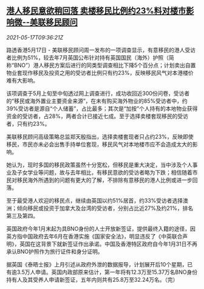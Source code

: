 <!--1621245663000-->
[港人移民意欲稍回落 卖楼移民比例约23%料对楼市影响微--美联移民顾问](https://cn.reuters.com/article/hk-house-immigration-survey-0517-idCNKCS2CY0T6)
------

<div><i>2021-05-17T09:36:21Z</i></div><p>路透香港5月17日 - 美联移民顾问周一发布的一项调查显示，有意移民的港人受访者比例为51%，较去年7月英国公布针对持有英国国民（海外）护照（简称“BNO”）港人移民方案后进行的同类型调查相比下降5个百分点；计划卖出自置物业套现作移民及投资之用的受访者比例只有约23%，反映移民风气对本港楼价难有大影响。</p><p>该项调查于5月上旬至中旬透过网上调查进行，成功收回近300份问卷，受访者的“移民或海外置业主要资金来源”，在未有购买海外物业的85%受访者中，约39%受访者是源自“个人储蓄”，占比最多；其次是“加按”个人持有的本地物业获得资金的受访者，占28%，两者合计已接近七成。至于选择卖楼套现移民的受访者，只有约23%。</p><p>美联移民顾问高级策略总监郑天殷指出，选择卖楼套现者只占约23%，反映即使移民，市民亦未必会出售手持单位套现，移民风气对本地楼市应不会造成太大的影响。</p><p>她认为，现时多国的移民政策虽然十分宽松，但移民是重大决定，当中涉及个人事业及子女学业等问题，故与去年相比，有移民意欲的受访者略为下跌；相信随着市民对移民海外所遇到的问题有更大的了解，不排除有意移民的港人比例或进一步回落。</p><p>至于最受港人欢迎的移民点，继续由英国以约51%居首，约33%受访者选择澳洲；倾向移民或投资于加拿大及台湾的受访者，分别占比近27%及约21%，排名第三及第四。</p><p>英国政府今年1月末起为具BNO身份的人士开放新签证，提供最终入籍的途径，因英方指中国政府去年6月在香港实施《国家安全法》，明显违反了《中英联合声明》，英国在这背景下就新签证作出承诺。中国及香港特区政府自今年1月31日不再承认BNO护照作为旅行证件和身分证明。</p><p>据英国《泰晤士报》上月引述从政府外泄的数据报导，计划展开后10个星期，已有逾3.5万人申请。英国内政部原来估计，第一年将有12.3万至15.37万名BNO身份持有人及其受养人申请新签证，五年内则共有25.8万至32.24万名。（完）</p>
